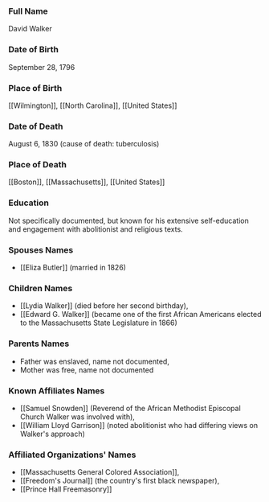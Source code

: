 ### Full Name

David Walker

### Date of Birth

September 28, 1796

### Place of Birth

[[Wilmington]], [[North Carolina]], [[United States]]

### Date of Death

August 6, 1830 (cause of death: tuberculosis)

### Place of Death

[[Boston]], [[Massachusetts]], [[United States]]

### Education

Not specifically documented, but known for his extensive self-education and engagement with abolitionist and religious texts.

### Spouses Names

- [[Eliza Butler]] (married in 1826)

### Children Names

- [[Lydia Walker]] (died before her second birthday),
- [[Edward G. Walker]] (became one of the first African Americans elected to the Massachusetts State Legislature in 1866)

### Parents Names

- Father was enslaved, name not documented,
- Mother was free, name not documented

### Known Affiliates Names

- [[Samuel Snowden]] (Reverend of the African Methodist Episcopal Church Walker was involved with),
- [[William Lloyd Garrison]] (noted abolitionist who had differing views on Walker's approach)

### Affiliated Organizations' Names

- [[Massachusetts General Colored Association]],
- [[Freedom's Journal]] (the country's first black newspaper),
- [[Prince Hall Freemasonry]]